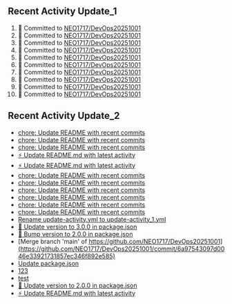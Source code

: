 
## Recent Activity Update_1
<!--START_SECTION:activity-->
1. 🚀 Committed to [NEO1717/DevOps20251001](https://github.com/NEO1717/DevOps20251001/commit/0ac1f0775ccead4b56ffc997051807629fc83088)
2. 🚀 Committed to [NEO1717/DevOps20251001](https://github.com/NEO1717/DevOps20251001/commit/633b3a770d61edc200e0ace098921dd0f3a6aabc)
3. 🚀 Committed to [NEO1717/DevOps20251001](https://github.com/NEO1717/DevOps20251001/commit/6a97543097d0046e33921731857ec346f892e585)
4. 🚀 Committed to [NEO1717/DevOps20251001](https://github.com/NEO1717/DevOps20251001/commit/e481c12f79a6d4c21ee01b93e9d16cff2ba0ebb6)
5. 🚀 Committed to [NEO1717/DevOps20251001](https://github.com/NEO1717/DevOps20251001/commit/4aa69040b353b0ef79ab8e750fe55bd63d195b9f)
6. 🚀 Committed to [NEO1717/DevOps20251001](https://github.com/NEO1717/DevOps20251001/commit/b693e749606de86e4f6174a7f3666c996707cb7e)
7. 🚀 Committed to [NEO1717/DevOps20251001](https://github.com/NEO1717/DevOps20251001/commit/f6f07a4db967642b76177490f009c4a5919d2ee8)
8. 🚀 Committed to [NEO1717/DevOps20251001](https://github.com/NEO1717/DevOps20251001/commit/c5dc56359acbfb163f1435d0261ec27ca9ab76c8)
9. 🚀 Committed to [NEO1717/DevOps20251001](https://github.com/NEO1717/DevOps20251001/commit/2e3c9db9b9b3e5a774fa670191cb57821bfb726a)
10. 🚀 Committed to [NEO1717/DevOps20251001](https://github.com/NEO1717/DevOps20251001/commit/20b83714bcc5058d05d12837cf7f50226f5af2d0)
<!--END_SECTION:activity-->



## Recent Activity Update_2
<!-- LATEST_COMMITS:START -->
- [chore: Update README with recent commits](https://github.com/NEO1717/DevOps20251001/commit/e938152c4e298570d0b06c40b88b16ea1e839638)
- [chore: Update README with recent commits](https://github.com/NEO1717/DevOps20251001/commit/c833bfed6799182afb7d6c03c08084b5e3cb6f39)
- [chore: Update README with recent commits](https://github.com/NEO1717/DevOps20251001/commit/3109c4cc08aca54f8464635215656afec11052bf)
- [⚡ Update README.md with latest activity](https://github.com/NEO1717/DevOps20251001/commit/001aaac0143627de7bc3a53ef42b512b0e171cf2)
- [⚡ Update README.md with latest activity](https://github.com/NEO1717/DevOps20251001/commit/2b9c28bfcac3b402036414f5538afcf4b96c69e5)
- [chore: Update README with recent commits](https://github.com/NEO1717/DevOps20251001/commit/1701864d46c9dc79b6ffa8b9362fc3042324af97)
- [chore: Update README with recent commits](https://github.com/NEO1717/DevOps20251001/commit/70b393194799b31139b8cb8039e57df9250c6057)
- [chore: Update README with recent commits](https://github.com/NEO1717/DevOps20251001/commit/87ac6b3861f289e563b40e179250b3aec46924d6)
- [chore: Update README with recent commits](https://github.com/NEO1717/DevOps20251001/commit/63061746d6987407e8aaba9d53cd1c34d6cadc4f)
- [chore: Update README with recent commits](https://github.com/NEO1717/DevOps20251001/commit/d1a6141d83579589657d73738dee44adb444f6f1)
- [chore: Update README with recent commits](https://github.com/NEO1717/DevOps20251001/commit/f630fb1fc71a6ec6feab69a49f24c7f1260dcfd8)
- [Rename update-activity.yml to update-activity_1.yml](https://github.com/NEO1717/DevOps20251001/commit/0ac1f0775ccead4b56ffc997051807629fc83088)
- [🔧 Update version to 3.0.0 in package.json](https://github.com/NEO1717/DevOps20251001/commit/633b3a770d61edc200e0ace098921dd0f3a6aabc)
- [🔧 Bump version to 2.0.0 in package.json](https://github.com/NEO1717/DevOps20251001/commit/74b75c4732187aa2fba78334b030c68a8df4de5b)
- [Merge branch &#39;main&#39; of https://github.com/NEO1717/DevOps20251001](https://github.com/NEO1717/DevOps20251001/commit/6a97543097d0046e33921731857ec346f892e585)
- [Update package.json](https://github.com/NEO1717/DevOps20251001/commit/e481c12f79a6d4c21ee01b93e9d16cff2ba0ebb6)
- [123](https://github.com/NEO1717/DevOps20251001/commit/387ce24b08b28249ee870e846f87b3b929d0eebc)
- [test](https://github.com/NEO1717/DevOps20251001/commit/0f12e707566da0dd08ec2c40445d14c27e597b5e)
- [🔧 Update version to 2.0.0 in package.json](https://github.com/NEO1717/DevOps20251001/commit/54b010eef4e370e4961621c9bdf40972dd1b8926)
- [⚡ Update README.md with latest activity](https://github.com/NEO1717/DevOps20251001/commit/da42e8c5816dffd501ff5d64aef5df3af53edcea)
<!-- LATEST_COMMITS:END -->


